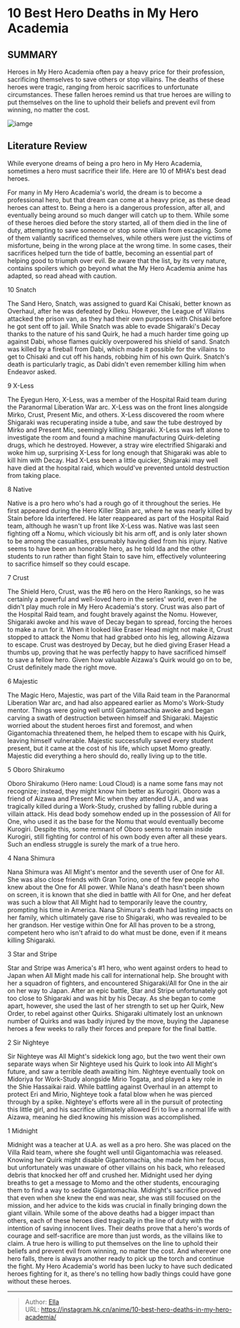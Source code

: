 # 10 Best Hero Deaths in My Hero Academia


## SUMMARY 


 Heroes in My Hero Academia often pay a heavy price for their profession, sacrificing themselves to save others or stop villains. 
 The deaths of these heroes were tragic, ranging from heroic sacrifices to unfortunate circumstances. 
 These fallen heroes remind us that true heroes are willing to put themselves on the line to uphold their beliefs and prevent evil from winning, no matter the cost. 

![iamge](https://static1.srcdn.com/wordpress/wp-content/uploads/2023/10/mha-midoriya-tears.jpg)

## Literature Review

While everyone dreams of being a pro hero in My Hero Academia, sometimes a hero must sacrifice their life. Here are 10 of MHA&#39;s best dead heroes.




For many in My Hero Academia&#39;s world, the dream is to become a professional hero, but that dream can come at a heavy price, as these dead heroes can attest to. Being a hero is a dangerous profession, after all, and eventually being around so much danger will catch up to them.
While some of these heroes died before the story started, all of them died in the line of duty, attempting to save someone or stop some villain from escaping. Some of them valiantly sacrificed themselves, while others were just the victims of misfortune, being in the wrong place at the wrong time. In some cases, their sacrifices helped turn the tide of battle, becoming an essential part of helping good to triumph over evil. Be aware that the list, by its very nature, contains spoilers which go beyond what the My Hero Academia anime has adapted, so read ahead with caution.









 








 10  Snatch 
        

The Sand Hero, Snatch, was assigned to guard Kai Chisaki, better known as Overhaul, after he was defeated by Deku. However, the League of Villains attacked the prison van, as they had their own purposes with Chisaki before he got sent off to jail. While Snatch was able to evade Shigaraki&#39;s Decay thanks to the nature of his sand Quirk, he had a much harder time going up against Dabi, whose flames quickly overpowered his shield of sand. Snatch was killed by a fireball from Dabi, which made it possible for the villains to get to Chisaki and cut off his hands, robbing him of his own Quirk. Snatch&#39;s death is particularly tragic, as Dabi didn&#39;t even remember killing him when Endeavor asked.





 9  X-Less 
        

The Eyegun Hero, X-Less, was a member of the Hospital Raid team during the Paranormal Liberation War arc. X-Less was on the front lines alongside Mirko, Crust, Present Mic, and others. X-Less discovered the room where Shigaraki was recuperating inside a tube, and saw the tube destroyed by Mirko and Present Mic, seemingly killing Shigaraki. X-Less was left alone to investigate the room and found a machine manufacturing Quirk-deleting drugs, which he destroyed. However, a stray wire electrified Shigaraki and woke him up, surprising X-Less for long enough that Shigaraki was able to kill him with Decay. Had X-Less been a little quicker, Shigaraki may well have died at the hospital raid, which would&#39;ve prevented untold destruction from taking place.





 8  Native 
        

Native is a pro hero who&#39;s had a rough go of it throughout the series. He first appeared during the Hero Killer Stain arc, where he was nearly killed by Stain before Ida interfered. He later reappeared as part of the Hospital Raid team, although he wasn&#39;t up front like X-Less was. Native was last seen fighting off a Nomu, which viciously bit his arm off, and is only later shown to be among the casualties, presumably having died from his injury. Native seems to have been an honorable hero, as he told Ida and the other students to run rather than fight Stain to save him, effectively volunteering to sacrifice himself so they could escape.





 7  Crust 
        

The Shield Hero, Crust, was the #6 hero on the Hero Rankings, so he was certainly a powerful and well-loved hero in the series&#39; world, even if he didn&#39;t play much role in My Hero Academia&#39;s story. Crust was also part of the Hospital Raid team, and fought bravely against the Nomu. However, Shigaraki awoke and his wave of Decay began to spread, forcing the heroes to make a run for it. When it looked like Eraser Head might not make it, Crust stopped to attack the Nomu that had grabbed onto his leg, allowing Aizawa to escape. Crust was destroyed by Decay, but he died giving Eraser Head a thumbs up, proving that he was perfectly happy to have sacrificed himself to save a fellow hero. Given how valuable Aizawa&#39;s Quirk would go on to be, Crust definitely made the right move.





 6  Majestic 
        

The Magic Hero, Majestic, was part of the Villa Raid team in the Paranormal Liberation War arc, and had also appeared earlier as Momo&#39;s Work-Study mentor. Things were going well until Gigantomachia awoke and began carving a swath of destruction between himself and Shigaraki. Majestic worried about the student heroes first and foremost, and when Gigantomachia threatened them, he helped them to escape with his Quirk, leaving himself vulnerable. Majestic successfully saved every student present, but it came at the cost of his life, which upset Momo greatly. Majestic did everything a hero should do, really living up to the title.





 5  Oboro Shirakumo 
        

Oboro Shirakumo (Hero name: Loud Cloud) is a name some fans may not recognize; instead, they might know him better as Kurogiri. Oboro was a friend of Aizawa and Present Mic when they attended U.A., and was tragically killed during a Work-Study, crushed by falling rubble during a villain attack. His dead body somehow ended up in the possession of All for One, who used it as the base for the Nomu that would eventually become Kurogiri. Despite this, some remnant of Oboro seems to remain inside Kurogiri, still fighting for control of his own body even after all these years. Such an endless struggle is surely the mark of a true hero.





 4  Nana Shimura 
        

Nana Shimura was All Might&#39;s mentor and the seventh user of One for All. She was also close friends with Gran Torino, one of the few people who knew about the One for All power. While Nana&#39;s death hasn&#39;t been shown on screen, it is known that she died in battle with All for One, and her defeat was such a blow that All Might had to temporarily leave the country, prompting his time in America. Nana Shimura&#39;s death had lasting impacts on her family, which ultimately gave rise to Shigaraki, who was revealed to be her grandson. Her vestige within One for All has proven to be a strong, competent hero who isn&#39;t afraid to do what must be done, even if it means killing Shigaraki.





 3  Star and Stripe 
        

Star and Stripe was America&#39;s #1 hero, who went against orders to head to Japan when All Might made his call for international help. She brought with her a squadron of fighters, and encountered Shigaraki/All for One in the air on her way to Japan. After an epic battle, Star and Stripe unfortunately got too close to Shigaraki and was hit by his Decay. As she began to come apart, however, she used the last of her strength to set up her Quirk, New Order, to rebel against other Quirks. Shigaraki ultimately lost an unknown number of Quirks and was badly injured by the move, buying the Japanese heroes a few weeks to rally their forces and prepare for the final battle.





 2  Sir Nighteye 
        

Sir Nighteye was All Might&#39;s sidekick long ago, but the two went their own separate ways when Sir Nighteye used his Quirk to look into All Might&#39;s future, and saw a terrible death awaiting him. Nighteye eventually took on Midoriya for Work-Study alongside Mirio Togata, and played a key role in the Shie Hassaikai raid. While battling against Overhaul in an attempt to protect Eri and Mirio, Nighteye took a fatal blow when he was pierced through by a spike. Nighteye&#39;s efforts were all in the pursuit of protecting this little girl, and his sacrifice ultimately allowed Eri to live a normal life with Aizawa, meaning he died knowing his mission was accomplished.





 1  Midnight 
        

Midnight was a teacher at U.A. as well as a pro hero. She was placed on the Villa Raid team, where she fought well until Gigantomachia was released. Knowing her Quirk might disable Gigantomachia, she made him her focus, but unfortunately was unaware of other villains on his back, who released debris that knocked her off and crushed her. Midnight used her dying breaths to get a message to Momo and the other students, encouraging them to find a way to sedate Gigantomachia. Midnight&#39;s sacrifice proved that even when she knew the end was near, she was still focused on the mission, and her advice to the kids was crucial in finally bringing down the giant villain.
While some of the above deaths had a bigger impact than others, each of these heroes died tragically in the line of duty with the intention of saving innocent lives. Their deaths prove that a hero&#39;s words of courage and self-sacrifice are more than just words, as the villains like to claim. A true hero is willing to put themselves on the line to uphold their beliefs and prevent evil from winning, no matter the cost. And wherever one hero falls, there is always another ready to pick up the torch and continue the fight. My Hero Academia&#39;s world has been lucky to have such dedicated heroes fighting for it, as there&#39;s no telling how badly things could have gone without these heroes.

---

> Author: [Ella](https://instagram.hk.cn/)  
> URL: https://instagram.hk.cn/anime/10-best-hero-deaths-in-my-hero-academia/  

